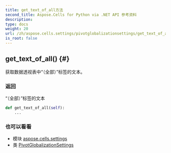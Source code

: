```yaml
---
title: get_text_of_all方法
second_title: Aspose.Cells for Python via .NET API 参考资料
description:
type: docs
weight: 20
url: /zh/aspose.cells.settings/pivotglobalizationsettings/get_text_of_all/
is_root: false
---
```

##  get_text_of_all() {#}
获取数据透视表中“（全部）”标签的文本。


### 返回

“（全部）”标签的文本


```python
def get_text_of_all(self):
    ...
```





### 也可以看看
* 模块 [aspose.cells.settings](../../)
* 类 [PivotGlobalizationSettings](/cells/python-net/zh/aspose.cells.settings/pivotglobalizationsettings)
